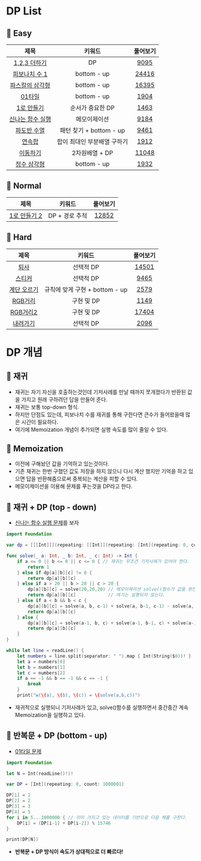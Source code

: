 # DP List

## 🍎 Easy
| 제목 | 키워드 | 풀어보기 |
| :-: | :-: | :-: |
| [1,2,3 더하기](https://github.com/KayAhn0126/SwiftCT/tree/main/DP/AddingOneTwoThree) | DP | [9095](https://www.acmicpc.net/problem/9095) |
| [피보나치 수 1](https://github.com/KayAhn0126/SwiftCT/tree/main/DP/FibonacciNumber) | bottom - up | [24416](https://www.acmicpc.net/problem/24416) |
| [파스칼의 삼각형](https://github.com/KayAhn0126/SwiftCT/tree/main/DP/PascalsTriangle) | bottom - up | [16395](https://www.acmicpc.net/problem/16395) |
| [01타일](https://github.com/KayAhn0126/SwiftCT/tree/main/DP/01Tile) | bottom - up | [1904](https://www.acmicpc.net/problem/1904) |
| [1로 만들기](https://github.com/KayAhn0126/SwiftCT/tree/main/DP/MakeToOne) | 순서가 중요한 DP | [1463](https://www.acmicpc.net/problem/1463) |
| [신나는 함수 실행](https://github.com/KayAhn0126/SwiftCT/tree/main/DP/ExcitingFunctionExecution) | 메모이제이션 | [9184](https://www.acmicpc.net/problem/9184) |
| [파도반 수열](https://github.com/KayAhn0126/SwiftCT/tree/main/DP/PadovanSequence) | 패턴 찾기 + bottom - up | [9461](https://www.acmicpc.net/problem/9461) |
| [연속합](https://github.com/KayAhn0126/SwiftCT/tree/main/DP/ConsecutiveSum) | 합이 최대인 부분배열 구하기 | [1912](https://www.acmicpc.net/problem/1912) |
| [이동하기](https://github.com/KayAhn0126/SwiftCT/tree/main/DP/Move) | 2차원배열 + DP | [11048](https://www.acmicpc.net/problem/11048) |
| [정수 삼각형](https://github.com/KayAhn0126/SwiftCT/tree/main/DP/IntegerTriangle) | bottom - up | [1932](https://www.acmicpc.net/problem/1932) |

## 🍎 Normal
| 제목 | 키워드 | 풀어보기 |
| :-: | :-: | :-: |
| [1로 만들기 2](https://github.com/KayAhn0126/SwiftCT/tree/main/DP/MakeToOne2) | DP + 경로 추적 | [12852](https://www.acmicpc.net/problem/12852) |


## 🍎 Hard
| 제목 | 키워드 | 풀어보기 |
| :-: | :-: | :-: |
| [퇴사](https://github.com/KayAhn0126/SwiftCT/tree/main/DP/Quit) | 선택적 DP | [14501](https://www.acmicpc.net/problem/14501) |
| [스티커](https://github.com/KayAhn0126/SwiftCT/tree/main/DP/Sticker) | 선택적 DP | [9465](https://www.acmicpc.net/problem/9465) |
| [계단 오르기](https://github.com/KayAhn0126/SwiftCT/tree/main/DP/ClimbingStairs) | 규칙에 맞게 구현 + bottom - up | [2579](https://www.acmicpc.net/problem/2579) |
| [RGB거리](https://github.com/KayAhn0126/SwiftCT/tree/main/DP/RGBStreet) | 구현 및 DP | [1149](https://www.acmicpc.net/problem/1149) |
| [RGB거리2](https://github.com/KayAhn0126/SwiftCT/tree/main/DP/RGBStreet2) | 구현 및 DP | [17404](https://www.acmicpc.net/problem/17404) |
| [내려가기](https://github.com/KayAhn0126/SwiftCT/tree/main/DP/GoingDown) | 선택적 DP | [2096](https://www.acmicpc.net/problem/2096) |

# DP 개념

## 🍎 재귀
- 재귀는 자기 자신을 호출하는것인데 기저사례를 만날 때까지 쪼개졌다가 반환된 값을 가지고 원래 구하려던 답을 만들어 준다.
- 재귀는 보통 top-down 형식.
- 하지만 단점도 있는데, 피보나치 수를 재귀를 통해 구한다면 큰수가 들어왔을때 많은 시간이 필요하다.
- 여기에 Memoization 개념이 추가되면 실행 속도를 많이 줄일 수 있다.

## 🍎 Memoization
- 이전에 구해놨던 값을 기억하고 있는것이다.
- 기존 재귀는 한번 구했던 값도 저장을 하지 않으니 다시 계산 했지만 기억을 하고 있으면 답을 반환해줌으로써 중복되는 계산을 피할 수 있다.
- 메모이제이션을 이용해 문제를 푸는것을 DP라고 한다.

## 🍎 재귀 + DP (top - down)
- [신나는 함수 실행 문제](https://github.com/KayAhn0126/SwiftCT/tree/main/DP/ExcitingFunctionExecution)를 보자
```swift
import Foundation

var dp = [[[Int]]](repeating: [[Int]](repeating: [Int](repeating: 0, count: 51), count: 51), count: 51)

func solve(_ a: Int, _ b: Int, _ c: Int) -> Int {
    if a <= 0 || b <= 0 || c <= 0 { // 재귀는 무조건 기저사례가 있어야 한다.
        return 1
    } else if dp[a][b][c] != 0 {
        return dp[a][b][c]
    } else if a > 20 || b > 20 || c > 20 {
        dp[a][b][c] = solve(20,20,20) // 메모이제이션 solve()함수가 값을 완전히 받아오기 전까지
        return dp[a][b][c]            // 여기는 실행되지 않는다.
    } else if a < b && b < c {
        dp[a][b][c] = solve(a, b, c-1) + solve(a, b-1, c-1) - solve(a, b-1, c)
        return dp[a][b][c]
    } else {
        dp[a][b][c] = solve(a-1, b, c) + solve(a-1, b-1, c) + solve(a-1, b, c-1) - solve(a-1, b-1, c-1)
        return dp[a][b][c]
    }
}

while let line = readLine() {
    let numbers = line.split(separator: " ").map { Int(String($0))! }
    let a = numbers[0]
    let b = numbers[1]
    let c = numbers[2]
    if a == -1 && b == -1 && c == -1 {
        break
    }
    print("w(\(a), \(b), \(c)) = \(solve(a,b,c))")
```
- 재귀적으로 실행되니 기저사례가 있고, solve()함수를 실행하면서 중간중간 계속 Memoization을 실행하고 있다.

## 🍎 반복문 + DP (bottom - up)
- [01타일 문제](https://github.com/KayAhn0126/SwiftCT/tree/main/DP/01Tile)
```swift
import Foundation

let N = Int(readLine()!)!

var DP = [Int](repeating: 0, count: 1000001)

DP[1] = 1
DP[2] = 2
DP[3] = 3
DP[4] = 5
for i in 5...1000000 { // 이미 가지고 있는 데이터를 기반으로 다음 해를 구한다.
    DP[i] = (DP[i-1] + DP[i-2]) % 15746
}

print(DP[N])
```
- **반복문 + DP 방식이 속도가 상대적으로 더 빠르다!**
